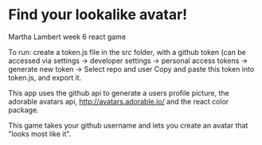 # Find your lookalike avatar!
Martha Lambert week 6 react game

To run: create a token.js file in the src folder, with a github token (can be accessed via 
settings -> developer settings -> personal access tokens -> generate new token -> Select repo and user
Copy and paste this token into token.js, and export it. 

This app uses the github api to generate a users profile picture, the adorable avatars api, http://avatars.adorable.io/
and the react color package.

This game takes your github username and lets you create an avatar that "looks most like it".

